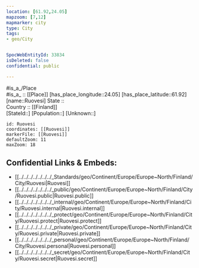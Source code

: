 ```yaml
---
location: [61.92,24.05] 
mapzoom: [7,12] 
mapmarker: city 
type: City
tags:
- geo/City


SpocWebEntityId: 33834
isDeleted: false
confidential: public

---
```

#is_a_/Place  
#is_a_ :: [[Place]] 
[has_place_longitude::24.05] 
[has_place_latitude::61.92] 
[name::Ruovesi] 
State ::  
Country :: [[Finland]]  
[StateId::] 
[Population::] 
[Unknown::] 


```leaflet
id: Ruovesi
coordinates: [[Ruovesi]] 
markerFile: [[Ruovesi]] 
defaultZoom: 11 
maxZoom: 18
```


## Confidential Links & Embeds: 
- [[../../../../../../../_Standards/geo/Continent/Europe/Europe~North/Finland/City/Ruovesi|Ruovesi]] 
- [[../../../../../../../_public/geo/Continent/Europe/Europe~North/Finland/City/Ruovesi.public|Ruovesi.public]] 
- [[../../../../../../../_internal/geo/Continent/Europe/Europe~North/Finland/City/Ruovesi.internal|Ruovesi.internal]] 
- [[../../../../../../../_protect/geo/Continent/Europe/Europe~North/Finland/City/Ruovesi.protect|Ruovesi.protect]] 
- [[../../../../../../../_private/geo/Continent/Europe/Europe~North/Finland/City/Ruovesi.private|Ruovesi.private]] 
- [[../../../../../../../_personal/geo/Continent/Europe/Europe~North/Finland/City/Ruovesi.personal|Ruovesi.personal]] 
- [[../../../../../../../_secret/geo/Continent/Europe/Europe~North/Finland/City/Ruovesi.secret|Ruovesi.secret]] 
